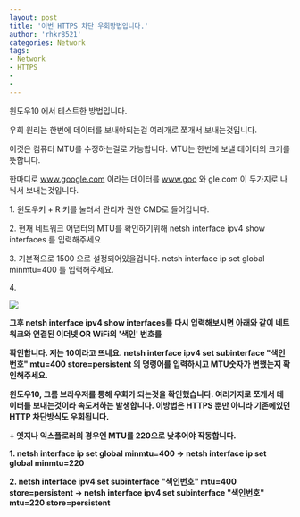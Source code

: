 ```yaml
---
layout: post
title: '이번 HTTPS 차단 우회방법입니다.'
author: 'rhkr8521'
categories: Network
tags:
- Network
- HTTPS
-
-
---
```



<script> location.href='https://cafe.naver.com/develoid/850656' ; </script>

<p>윈도우10 에서 테스트한 방법입니다.</p><p>우회 원리는 한번에 데이터를 보내야되는걸 여러개로 쪼개서 보내는것입니다.</p><p>이것은 컴퓨터 MTU를 수정하는걸로 가능합니다. MTU는 한번에 보낼 데이터의 크기를 뜻합니다.</p><p>한마디로 <a href="http://www.google.com">www.google.com</a> 이라는 데이터를 <a href="http://www.goo">www.goo</a>&nbsp;와 gle.com 이 두가지로 나눠서 보내는것입니다.</p><p>1. 윈도우키 + R 키를 눌러서 관리자 권한 CMD로 들어갑니다.</p><p>2. 현재 네트워크 어댑터의 MTU를 확인하기위해 netsh interface ipv4 show interfaces 를 입력해주세요</p><p>3. 기본적으로 1500 으로 설정되어있을겁니다. netsh interface ip set global minmtu=400 를 입력해주세요.</p><p>4. </p><p><img src="https://cafeptthumb-phinf.pstatic.net/MjAxOTAyMTJfMTcw/MDAxNTQ5OTYyMTE0NjY1.TAMvlprxW5UMalkzq6_nQAWuy0DBDmw3Uqbct1TyW6wg.oPtnG2sTziDP9-n2XQyCwlGJLFyOq5xdaWIM09-fJjIg.PNG.jun88000/ssssss.png?type=w740"><b></p><p>그후 netsh interface ipv4 show interfaces를 다시 입력해보시면 아래와 같이 네트워크와 연결된 이더넷 OR WiFi의 '색인' 번호를</p><p>확인합니다. 저는 10이라고 뜨네요.&nbsp;netsh interface ipv4 set subinterface "색인번호" mtu=400 store=persistent 의 명령어를 입력하시고 MTU숫자가 변했는지 확인해주세요.</p><p>윈도우10, 크롬 브라우저를 통해 우회가 되는것을 확인했습니다. 여러가지로 쪼개서 데이터를 보내는것이라 속도저하는 발생합니다. 이방법은 HTTPS 뿐만 아니라 기존에있던 HTTP 차단방식도 우회됩니다.</p><p>+ 엣지나 익스플로러의 경우엔 MTU를 220으로 낮추어야 작동합니다.</p><p>1. netsh interface ip set global minmtu=400 -&gt; netsh interface ip set global minmtu=220</p><p>2. netsh interface ipv4 set subinterface "색인번호" mtu=400 store=persistent -&gt; netsh interface ipv4 set subinterface "색인번호" mtu=220 store=persistent<b></p>
